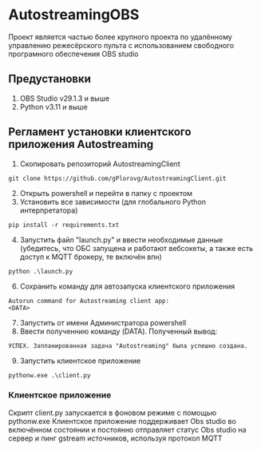 # AutostreamingOBS

Проект является частью более крупного проекта по удалённому управлению режесёрского пульта с использованием свободного програмного обеспечения OBS studio

## Предустановки
1. OBS Studio v29.1.3 и выше
2. Python v3.11 и выше

## Регламент установки клиентского приложения Autostreaming

1. Скопировать репозиторий AutostreamingClient
```
git clone https://github.com/gPlorovg/AutostreamingClient.git
```
2. Открыть powershell и перейти в папку с проектом
3. Установить все зависимости (для глобального Python интерпретатора)
```
pip install -r requirements.txt
```
4. Запустить файл "launch.py" и ввести необходимые данные 
(убедитесь, что ОБС запущена и работают вебсокеты, а также есть доступ к MQTT брокеру, те включён впн)
```
python .\launch.py
```
6. Сохранить команду для автозапуска клиентского приложения
```
Autorun command for Autostreaming client app:
<DATA>
```
7. Запустить от имени Администратора powershell
8. Ввести полученнию команду (DATA). Полученный вывод:
```
УСПЕХ. Запланированная задача "Autostreaming" была успешно создана.
```
9. Запустить клиентское приложение
```
pythonw.exe .\client.py
```

### Клиентское приложение

Скрипт client.py запускается в фоновом режиме с помощью pythonw.exe
Клиентское приложение поддерживает Obs studio во включённом состоянии и постоянно отправляет статус Obs studio на сервер и пинг gstream источников, используя протокол MQTT
